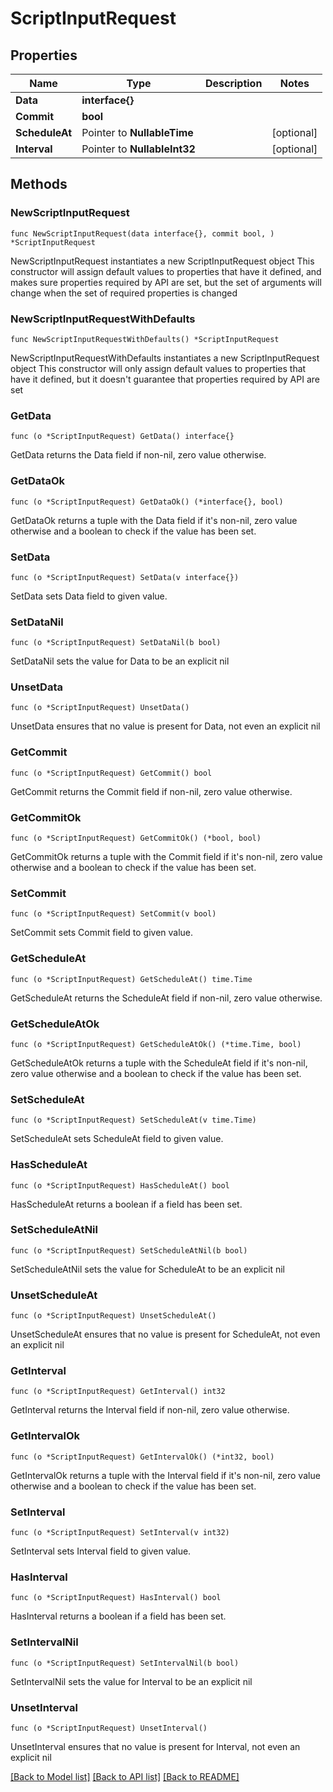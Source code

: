 # ScriptInputRequest

## Properties

Name | Type | Description | Notes
------------ | ------------- | ------------- | -------------
**Data** | **interface{}** |  | 
**Commit** | **bool** |  | 
**ScheduleAt** | Pointer to **NullableTime** |  | [optional] 
**Interval** | Pointer to **NullableInt32** |  | [optional] 

## Methods

### NewScriptInputRequest

`func NewScriptInputRequest(data interface{}, commit bool, ) *ScriptInputRequest`

NewScriptInputRequest instantiates a new ScriptInputRequest object
This constructor will assign default values to properties that have it defined,
and makes sure properties required by API are set, but the set of arguments
will change when the set of required properties is changed

### NewScriptInputRequestWithDefaults

`func NewScriptInputRequestWithDefaults() *ScriptInputRequest`

NewScriptInputRequestWithDefaults instantiates a new ScriptInputRequest object
This constructor will only assign default values to properties that have it defined,
but it doesn't guarantee that properties required by API are set

### GetData

`func (o *ScriptInputRequest) GetData() interface{}`

GetData returns the Data field if non-nil, zero value otherwise.

### GetDataOk

`func (o *ScriptInputRequest) GetDataOk() (*interface{}, bool)`

GetDataOk returns a tuple with the Data field if it's non-nil, zero value otherwise
and a boolean to check if the value has been set.

### SetData

`func (o *ScriptInputRequest) SetData(v interface{})`

SetData sets Data field to given value.


### SetDataNil

`func (o *ScriptInputRequest) SetDataNil(b bool)`

 SetDataNil sets the value for Data to be an explicit nil

### UnsetData
`func (o *ScriptInputRequest) UnsetData()`

UnsetData ensures that no value is present for Data, not even an explicit nil
### GetCommit

`func (o *ScriptInputRequest) GetCommit() bool`

GetCommit returns the Commit field if non-nil, zero value otherwise.

### GetCommitOk

`func (o *ScriptInputRequest) GetCommitOk() (*bool, bool)`

GetCommitOk returns a tuple with the Commit field if it's non-nil, zero value otherwise
and a boolean to check if the value has been set.

### SetCommit

`func (o *ScriptInputRequest) SetCommit(v bool)`

SetCommit sets Commit field to given value.


### GetScheduleAt

`func (o *ScriptInputRequest) GetScheduleAt() time.Time`

GetScheduleAt returns the ScheduleAt field if non-nil, zero value otherwise.

### GetScheduleAtOk

`func (o *ScriptInputRequest) GetScheduleAtOk() (*time.Time, bool)`

GetScheduleAtOk returns a tuple with the ScheduleAt field if it's non-nil, zero value otherwise
and a boolean to check if the value has been set.

### SetScheduleAt

`func (o *ScriptInputRequest) SetScheduleAt(v time.Time)`

SetScheduleAt sets ScheduleAt field to given value.

### HasScheduleAt

`func (o *ScriptInputRequest) HasScheduleAt() bool`

HasScheduleAt returns a boolean if a field has been set.

### SetScheduleAtNil

`func (o *ScriptInputRequest) SetScheduleAtNil(b bool)`

 SetScheduleAtNil sets the value for ScheduleAt to be an explicit nil

### UnsetScheduleAt
`func (o *ScriptInputRequest) UnsetScheduleAt()`

UnsetScheduleAt ensures that no value is present for ScheduleAt, not even an explicit nil
### GetInterval

`func (o *ScriptInputRequest) GetInterval() int32`

GetInterval returns the Interval field if non-nil, zero value otherwise.

### GetIntervalOk

`func (o *ScriptInputRequest) GetIntervalOk() (*int32, bool)`

GetIntervalOk returns a tuple with the Interval field if it's non-nil, zero value otherwise
and a boolean to check if the value has been set.

### SetInterval

`func (o *ScriptInputRequest) SetInterval(v int32)`

SetInterval sets Interval field to given value.

### HasInterval

`func (o *ScriptInputRequest) HasInterval() bool`

HasInterval returns a boolean if a field has been set.

### SetIntervalNil

`func (o *ScriptInputRequest) SetIntervalNil(b bool)`

 SetIntervalNil sets the value for Interval to be an explicit nil

### UnsetInterval
`func (o *ScriptInputRequest) UnsetInterval()`

UnsetInterval ensures that no value is present for Interval, not even an explicit nil

[[Back to Model list]](../README.md#documentation-for-models) [[Back to API list]](../README.md#documentation-for-api-endpoints) [[Back to README]](../README.md)


